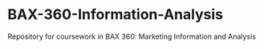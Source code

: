 # BAX-360-Information-Analysis
Repository for coursework in BAX 360: Marketing Information and Analysis
